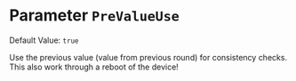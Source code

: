 # Parameter `PreValueUse`
Default Value: `true`

Use the previous value (value from previous round) for consistency checks.
This also work through a reboot of the device!
